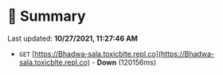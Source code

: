 # 📖 Summary
Last updated: **10/27/2021, 11:27:46 AM**

- `GET` [https://Bhadwa-sala.toxicblte.repl.co](https://Bhadwa-sala.toxicblte.repl.co) - **Down** (120156ms)
